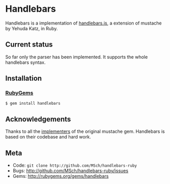 Handlebars
==========

Handlebars is a implementation of [handlebars.js][2], a extension of
mustache by Yehuda Katz, in Ruby.


Current status
--------------

So far only the parser has been implemented. It supports the whole
handlebars syntax.


Installation
------------

### [RubyGems](http://rubygems.org/)

    $ gem install handlebars


Acknowledgements
----------------

Thanks to all the [implementers][3] of the original mustache gem.
Handlebars is based on their codebase and hard work.


Meta
----

* Code: `git clone http://github.com/MSch/handlebars-ruby`
* Bugs: <http://github.com/MSch/handlebars-ruby/issues>
* Gems: <http://rubygems.org/gems/handlebars>

[1]:http://github.com/wycats/handlebars.js
[2]:http://yehudakatz.com/2010/09/09/announcing-handlebars-js/
[3]:http://github.com/defunkt/mustache/raw/master/CONTRIBUTORS

